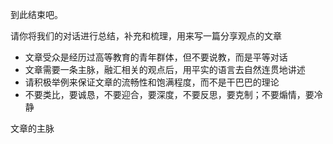 到此结束吧。

请你将我们的对话进行总结，补充和梳理，用来写一篇分享观点的文章
- 文章受众是经历过高等教育的青年群体，但不要说教，而是平等对话
- 文章需要一条主脉，融汇相关的观点后，用平实的语言去自然连贯地讲述
- 请积极举例来保证文章的流畅性和饱满程度，而不是干巴巴的理论
- 不要类比，要诚恳，不要迎合，要深度，不要反思，要克制；不要煽情，要冷静

文章的主脉